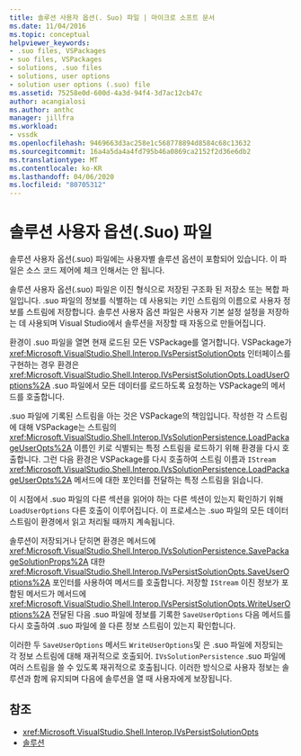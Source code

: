 ```yaml
---
title: 솔루션 사용자 옵션(. Suo) 파일 | 마이크로 소프트 문서
ms.date: 11/04/2016
ms.topic: conceptual
helpviewer_keywords:
- .suo files, VSPackages
- suo files, VSPackages
- solutions, .suo files
- solutions, user options
- solution user options (.suo) file
ms.assetid: 75258e0d-600d-4a3d-94f4-3d7ac12cb47c
author: acangialosi
ms.author: anthc
manager: jillfra
ms.workload:
- vssdk
ms.openlocfilehash: 9469663d3ac258e1c568778894d8584c68c13632
ms.sourcegitcommit: 16a4a5da4a4fd795b46a0869ca2152f2d36e6db2
ms.translationtype: MT
ms.contentlocale: ko-KR
ms.lasthandoff: 04/06/2020
ms.locfileid: "80705312"
---
```

# <a name="solution-user-options-suo-file"></a>솔루션 사용자 옵션(.Suo) 파일
솔루션 사용자 옵션(.suo) 파일에는 사용자별 솔루션 옵션이 포함되어 있습니다. 이 파일은 소스 코드 제어에 체크 인해서는 안 됩니다.

 솔루션 사용자 옵션(.suo) 파일은 이진 형식으로 저장된 구조화 된 저장소 또는 복합 파일입니다. .suo 파일의 정보를 식별하는 데 사용되는 키인 스트림의 이름으로 사용자 정보를 스트림에 저장합니다. 솔루션 사용자 옵션 파일은 사용자 기본 설정 설정을 저장하는 데 사용되며 Visual Studio에서 솔루션을 저장할 때 자동으로 만들어집니다.

 환경이 .suo 파일을 열면 현재 로드된 모든 VSPackage를 열거합니다. VSPackage가 <xref:Microsoft.VisualStudio.Shell.Interop.IVsPersistSolutionOpts> 인터페이스를 구현하는 경우 환경은 <xref:Microsoft.VisualStudio.Shell.Interop.IVsPersistSolutionOpts.LoadUserOptions%2A> .suo 파일에서 모든 데이터를 로드하도록 요청하는 VSPackage의 메서드를 호출합니다.

 .suo 파일에 기록된 스트림을 아는 것은 VSPackage의 책임입니다. 작성한 각 스트림에 대해 VSPackage는 스트림의 <xref:Microsoft.VisualStudio.Shell.Interop.IVsSolutionPersistence.LoadPackageUserOpts%2A> 이름인 키로 식별되는 특정 스트림을 로드하기 위해 환경을 다시 호출합니다. 그런 다음 환경은 VSPackage를 다시 호출하여 스트림 이름과 `IStream` <xref:Microsoft.VisualStudio.Shell.Interop.IVsSolutionPersistence.LoadPackageUserOpts%2A> 메서드에 대한 포인터를 전달하는 특정 스트림을 읽습니다.

 이 시점에서 .suo 파일의 다른 섹션을 읽어야 하는 다른 섹션이 있는지 확인하기 위해 `LoadUserOptions` 다른 호출이 이루어집니다. 이 프로세스는 .suo 파일의 모든 데이터 스트림이 환경에서 읽고 처리될 때까지 계속됩니다.

 솔루션이 저장되거나 닫히면 환경은 메서드에 <xref:Microsoft.VisualStudio.Shell.Interop.IVsSolutionPersistence.SavePackageSolutionProps%2A> 대한 <xref:Microsoft.VisualStudio.Shell.Interop.IVsPersistSolutionOpts.SaveUserOptions%2A> 포인터를 사용하여 메서드를 호출합니다. 저장할 `IStream` 이진 정보가 포함된 메서드가 메서드에 <xref:Microsoft.VisualStudio.Shell.Interop.IVsPersistSolutionOpts.WriteUserOptions%2A> 전달된 다음 .suo 파일에 정보를 기록한 `SaveUserOptions` 다음 메서드를 다시 호출하여 .suo 파일에 쓸 다른 정보 스트림이 있는지 확인합니다.

 이러한 두 `SaveUserOptions` 메서드 `WriteUserOptions`및 은 .suo 파일에 저장되는 각 정보 스트림에 대해 재귀적으로 호출되어. `IVsSolutionPersistence` .suo 파일에 여러 스트림을 쓸 수 있도록 재귀적으로 호출됩니다. 이러한 방식으로 사용자 정보는 솔루션과 함께 유지되며 다음에 솔루션을 열 때 사용자에게 보장됩니다.

## <a name="see-also"></a>참조
- <xref:Microsoft.VisualStudio.Shell.Interop.IVsPersistSolutionOpts>
- [솔루션](../../extensibility/internals/solutions-overview.md)
